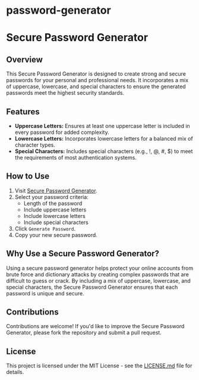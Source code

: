 # password-generator

# Secure Password Generator

## Overview

This Secure Password Generator is designed to create strong and secure passwords for your personal and professional needs. It incorporates a mix of uppercase, lowercase, and special characters to ensure the generated passwords meet the highest security standards.

## Features

- **Uppercase Letters:** Ensures at least one uppercase letter is included in every password for added complexity.
- **Lowercase Letters:** Incorporates lowercase letters for a balanced mix of character types.
- **Special Characters:** Includes special characters (e.g., !, @, #, $) to meet the requirements of most authentication systems.

## How to Use

1. Visit [Secure Password Generator](link-to-your-project).
2. Select your password criteria:
   - Length of the password
   - Include uppercase letters
   - Include lowercase letters
   - Include special characters
3. Click `Generate Password`.
4. Copy your new secure password.

## Why Use a Secure Password Generator?

Using a secure password generator helps protect your online accounts from brute force and dictionary attacks by creating complex passwords that are difficult to guess or crack. By including a mix of uppercase, lowercase, and special characters, the Secure Password Generator ensures that each password is unique and secure.

## Contributions

Contributions are welcome! If you'd like to improve the Secure Password Generator, please fork the repository and submit a pull request.

## License

This project is licensed under the MIT License - see the [LICENSE.md](LICENSE.md) file for details.

